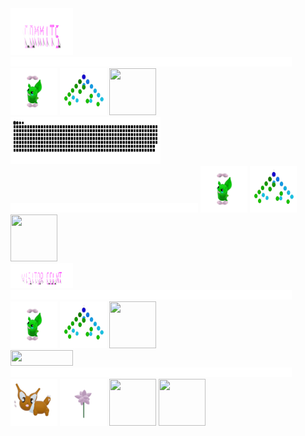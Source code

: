 
<div>
    <div display="inline-block">
        <img src="./assets/commits.svg"    width="100px"  height="75px"/>
        <img src="./assets/400.png"        width="450px"  height="15px"/>
        <img src="./assets/grimLeaper.gif" width="75px"   height="75px"/>
        <img src="./assets/binaryTree.gif" width="75px"   height="75px"/>
        <img src="./assets/butterfree.gif" width="75px"   height="75px"/>
    </div>
    <div display ="inline-block">
        <img src= "contributions.svg"       width="240px" height="75px" />
        <img src="./assets/400.png"         width="300px"  height="15px"/>
        <img src="./assets/grimLeaper.gif"  width="75px"   height="75px"/>
        <img src="./assets/binaryTree.gif"  width="75px"   height="75px"/>
        <img src="./assets/butterfree.gif"  width="75px"   height="75px"/>
    </div>
    <div display="inline-block">
        <img src="./assets/visitorCount.svg" width="100px" height="40px"/> 
        <img src="./assets/400.png"         width="450px"  height="15px"/>
        <img src="./assets/grimLeaper.gif"  width="75px"   height="75px"/>
        <img src="./assets/binaryTree.gif"  width="75px"   height="75px"/>
        <img src="./assets/butterfree.gif"  width="75px"   height="75px"/>
    </div>
        <div display="inline-block">
        <img src="https://profile-counter.glitch.me/mollybeach/count.svg" width="100px"  height="25px"/>
        <img src="./assets/400.png"         width="450px"  height="15px"/>
        <img src="./assets/eevee.gif"         width="75px"  height="75px"/>
        <img src="./assets/flower.gif"        width="75px"  height="75px"/>
        <img src="./assets/fidgetToy.gif"     width="75px"  height="75px"/>
        <img src="./assets/rgbToVec3Colors.gif" width="75px" height="75px"/>
    </div>
</div>
